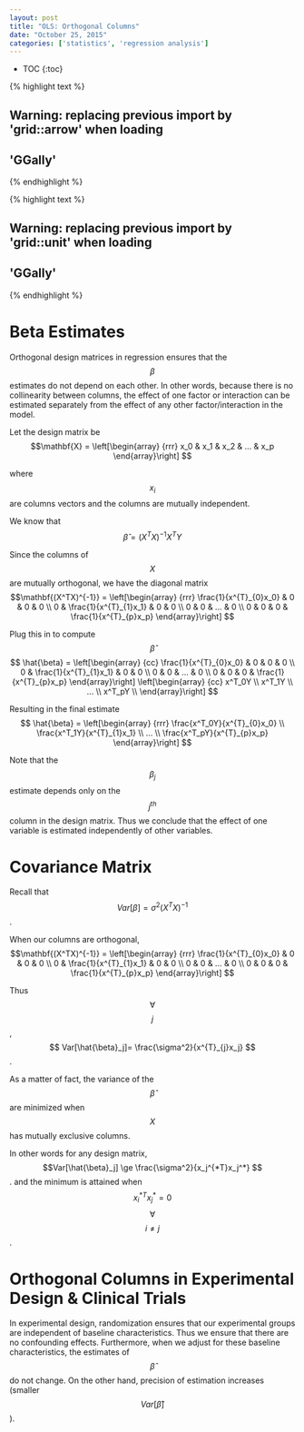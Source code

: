 ```yaml
---
layout: post
title: "OLS: Orthogonal Columns"
date: "October 25, 2015"
categories: ['statistics', 'regression analysis']
---
```


* TOC
{:toc}


{% highlight text %}
## Warning: replacing previous import by 'grid::arrow' when loading
## 'GGally'
{% endhighlight %}



{% highlight text %}
## Warning: replacing previous import by 'grid::unit' when loading
## 'GGally'
{% endhighlight %}

# Beta Estimates

Orthogonal design matrices in regression ensures that the $$\beta$$ estimates do not depend on each other. In other words, because there is no collinearity between columns, the effect of one factor or interaction can be estimated separately from the effect of any other factor/interaction in the model.

Let the design matrix be
$$\mathbf{X} = \left[\begin{array}
{rrr}
x_0 & x_1 & x_2 & ... & x_p
\end{array}\right]
$$

where $$x_i$$ are columns vectors and the columns are mutually independent.

We know that
$$ \hat{\beta} = (X^TX)^{-1}X^TY $$

Since the columns of $$X$$ are mutually orthogonal, we have the diagonal matrix
$$\mathbf{(X^TX)^{-1}} = \left[\begin{array}
{rrr}
\frac{1}{x^{T}_{0}x_0} & 0 & 0 & 0 \\
0 & \frac{1}{x^{T}_{1}x_1} & 0 & 0 \\
0 & 0 & ... & 0 \\
0 & 0 & 0 & \frac{1}{x^{T}_{p}x_p} 
\end{array}\right]
$$

Plug this in to compute $$ \hat{\beta} $$
$$ \hat{\beta} = \left[\begin{array}
{cc}
\frac{1}{x^{T}_{0}x_0} & 0 & 0 & 0 \\
0 & \frac{1}{x^{T}_{1}x_1} & 0 & 0 \\
0 & 0 & ... & 0 \\
0 & 0 & 0 & \frac{1}{x^{T}_{p}x_p} 
\end{array}\right]
\left[\begin{array}
{cc}
x^T_0Y \\
x^T_1Y \\
... \\
x^T_pY \\
\end{array}\right]
$$

Resulting in the final estimate
$$ \hat{\beta} = \left[\begin{array}
{rrr}
\frac{x^T_0Y}{x^{T}_{0}x_0}  \\
\frac{x^T_1Y}{x^{T}_{1}x_1}  \\
... \\
\frac{x^T_pY}{x^{T}_{p}x_p} 
\end{array}\right]
$$


Note that the $$\beta_j$$ estimate depends only on the $$j^{th}$$ column in the design matrix. Thus we conclude that the effect of one variable is estimated independently of other variables.

# Covariance Matrix
Recall that $$ Var[\beta] = \sigma^2 (X^TX)^{-1} $$.

When our columns are orthogonal,
$$\mathbf{(X^TX)^{-1}} = \left[\begin{array}
{rrr}
\frac{1}{x^{T}_{0}x_0} & 0 & 0 & 0 \\
0 & \frac{1}{x^{T}_{1}x_1} & 0 & 0 \\
0 & 0 & ... & 0 \\
0 & 0 & 0 & \frac{1}{x^{T}_{p}x_p} 
\end{array}\right]
$$

Thus $$\forall$$ $$j$$, $$ Var[\hat{\beta}_j]= \frac{\sigma^2}{x^{T}_{j}x_j} $$.

As a matter of fact, the variance of the $$\hat{\beta}$$ are minimized when $$X$$ has mutually exclusive columns. 

In other words for any design matrix,
$$Var[\hat{\beta}_j] \ge \frac{\sigma^2}{x_j^{*T}x_j^*} $$. 
and the minimum is attained when $$x_i^{*T}x^*_j = 0$$ $$\forall$$ $$i \ne j$$.

# Orthogonal Columns in Experimental Design & Clinical Trials
In experimental design, randomization ensures that our experimental groups are independent of baseline characteristics. Thus we ensure that there are no confounding effects. Furthermore, when we adjust for these baseline characteristics, the estimates of $$\hat{\beta}$$ do not change. On the other hand, precision of  estimation increases (smaller $$Var[\hat{\beta}]$$).


